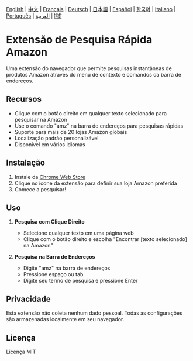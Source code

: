 [English](../README.md) | [中文](README_zh.md) | [Français](README_fr.md) | [Deutsch](README_de.md) | [日本語](README_ja.md) | [Español](README_es.md) | [한국어](README_ko.md) | [Italiano](README_it.md) | [Português](README_pt.md) | [العربية](README_ar.md) | [हिंदी](README_hi.md)

# Extensão de Pesquisa Rápida Amazon

Uma extensão do navegador que permite pesquisas instantâneas de produtos Amazon através do menu de contexto e comandos da barra de endereços.

## Recursos

- Clique com o botão direito em qualquer texto selecionado para pesquisar na Amazon
- Use o comando "amz" na barra de endereços para pesquisas rápidas
- Suporte para mais de 20 lojas Amazon globais
- Localização padrão personalizável
- Disponível em vários idiomas

## Instalação

1. Instale da [Chrome Web Store](https://chromewebstore.google.com/detail/amazon-quick-search-right/cjfihmfkemfbaeiihbeefmapfahgjodi)
2. Clique no ícone da extensão para definir sua loja Amazon preferida
3. Comece a pesquisar!

## Uso

1. **Pesquisa com Clique Direito**
   - Selecione qualquer texto em uma página web
   - Clique com o botão direito e escolha "Encontrar [texto selecionado] na Amazon"

2. **Pesquisa na Barra de Endereços**
   - Digite "amz" na barra de endereços
   - Pressione espaço ou tab
   - Digite seu termo de pesquisa e pressione Enter

## Privacidade

Esta extensão não coleta nenhum dado pessoal. Todas as configurações são armazenadas localmente em seu navegador.

## Licença

Licença MIT 